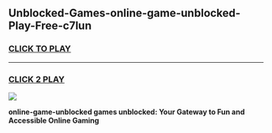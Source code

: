 
## Unblocked-Games-online-game-unblocked-Play-Free-c7lun
<h3>
<a href="https://premium76.site?title=online-game-unblocked&ref=15A">CLICK TO PLAY</a></h3>
<hr>

<h3>
<a href="https://premium76.site?title=online-game-unblocked&ref=15A">CLICK 2 PLAY</a>
  
</h3>

<a href="https://premium76.site?title=online-game-unblocked&ref=15A"><img src="https://clearcache.store/games.png"></a>


**online-game-unblocked games unblocked: Your Gateway to Fun and Accessible Online Gaming**
